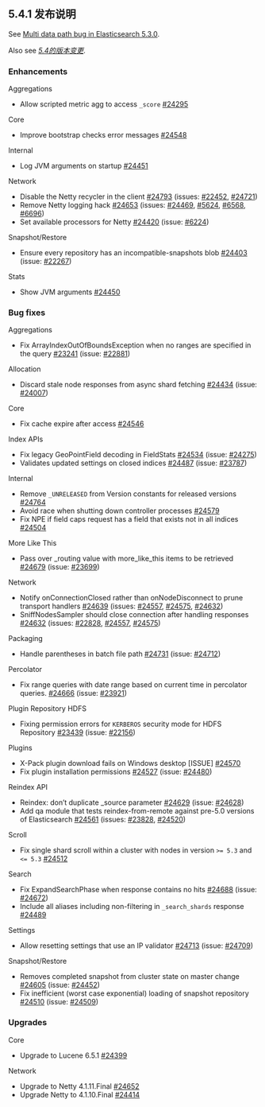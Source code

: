 ## 5.4.1 发布说明

See [Multi data path bug in Elasticsearch 5.3.0](https://www.elastic.co/blog/multi-data-path-bug-in-elasticsearch-5-3-0).

Also see [_5.4的版本变更_](breaking-changes-5.4.html).

### Enhancements

Aggregations 
    

  * Allow scripted metric agg to access `_score` [#24295](https://github.com/elastic/elasticsearch/pull/24295)



Core 
    

  * Improve bootstrap checks error messages [#24548](https://github.com/elastic/elasticsearch/pull/24548)



Internal 
    

  * Log JVM arguments on startup [#24451](https://github.com/elastic/elasticsearch/pull/24451)



Network 
    

  * Disable the Netty recycler in the client [#24793](https://github.com/elastic/elasticsearch/pull/24793) (issues: [#22452](https://github.com/elastic/elasticsearch/issues/22452), [#24721](https://github.com/elastic/elasticsearch/issues/24721)) 
  * Remove Netty logging hack [#24653](https://github.com/elastic/elasticsearch/pull/24653) (issues: [#24469](https://github.com/elastic/elasticsearch/issues/24469), [#5624](https://github.com/elastic/elasticsearch/issues/5624), [#6568](https://github.com/elastic/elasticsearch/issues/6568), [#6696](https://github.com/elastic/elasticsearch/issues/6696)) 
  * Set available processors for Netty [#24420](https://github.com/elastic/elasticsearch/pull/24420) (issue: [#6224](https://github.com/elastic/elasticsearch/issues/6224)) 



Snapshot/Restore 
    

  * Ensure every repository has an incompatible-snapshots blob [#24403](https://github.com/elastic/elasticsearch/pull/24403) (issue: [#22267](https://github.com/elastic/elasticsearch/issues/22267)) 



Stats 
    

  * Show JVM arguments [#24450](https://github.com/elastic/elasticsearch/pull/24450)



### Bug fixes

Aggregations 
    

  * Fix ArrayIndexOutOfBoundsException when no ranges are specified in the query [#23241](https://github.com/elastic/elasticsearch/pull/23241) (issue: [#22881](https://github.com/elastic/elasticsearch/issues/22881)) 



Allocation 
    

  * Discard stale node responses from async shard fetching [#24434](https://github.com/elastic/elasticsearch/pull/24434) (issue: [#24007](https://github.com/elastic/elasticsearch/issues/24007)) 



Core 
    

  * Fix cache expire after access [#24546](https://github.com/elastic/elasticsearch/pull/24546)



Index APIs 
    

  * Fix legacy GeoPointField decoding in FieldStats [#24534](https://github.com/elastic/elasticsearch/pull/24534) (issue: [#24275](https://github.com/elastic/elasticsearch/issues/24275)) 
  * Validates updated settings on closed indices [#24487](https://github.com/elastic/elasticsearch/pull/24487) (issue: [#23787](https://github.com/elastic/elasticsearch/issues/23787)) 



Internal 
    

  * Remove `_UNRELEASED` from Version constants for released versions [#24764](https://github.com/elastic/elasticsearch/pull/24764)
  * Avoid race when shutting down controller processes [#24579](https://github.com/elastic/elasticsearch/pull/24579)
  * Fix NPE if field caps request has a field that exists not in all indices [#24504](https://github.com/elastic/elasticsearch/pull/24504)



More Like This 
    

  * Pass over _routing value with more_like_this items to be retrieved [#24679](https://github.com/elastic/elasticsearch/pull/24679) (issue: [#23699](https://github.com/elastic/elasticsearch/issues/23699)) 



Network 
    

  * Notify onConnectionClosed rather than onNodeDisconnect to prune transport handlers [#24639](https://github.com/elastic/elasticsearch/pull/24639) (issues: [#24557](https://github.com/elastic/elasticsearch/issues/24557), [#24575](https://github.com/elastic/elasticsearch/issues/24575), [#24632](https://github.com/elastic/elasticsearch/issues/24632)) 
  * SniffNodesSampler should close connection after handling responses [#24632](https://github.com/elastic/elasticsearch/pull/24632) (issues: [#22828](https://github.com/elastic/elasticsearch/issues/22828), [#24557](https://github.com/elastic/elasticsearch/issues/24557), [#24575](https://github.com/elastic/elasticsearch/issues/24575)) 



Packaging 
    

  * Handle parentheses in batch file path [#24731](https://github.com/elastic/elasticsearch/pull/24731) (issue: [#24712](https://github.com/elastic/elasticsearch/issues/24712)) 



Percolator 
    

  * Fix range queries with date range based on current time in percolator queries. [#24666](https://github.com/elastic/elasticsearch/pull/24666) (issue: [#23921](https://github.com/elastic/elasticsearch/issues/23921)) 



Plugin Repository HDFS 
    

  * Fixing permission errors for `KERBEROS` security mode for HDFS Repository [#23439](https://github.com/elastic/elasticsearch/pull/23439) (issue: [#22156](https://github.com/elastic/elasticsearch/issues/22156)) 



Plugins 
    

  * X-Pack plugin download fails on Windows desktop [ISSUE] [#24570](https://github.com/elastic/elasticsearch/pull/24570)
  * Fix plugin installation permissions [#24527](https://github.com/elastic/elasticsearch/pull/24527) (issue: [#24480](https://github.com/elastic/elasticsearch/issues/24480)) 



Reindex API 
    

  * Reindex: don’t duplicate _source parameter [#24629](https://github.com/elastic/elasticsearch/pull/24629) (issue: [#24628](https://github.com/elastic/elasticsearch/issues/24628)) 
  * Add qa module that tests reindex-from-remote against pre-5.0 versions of Elasticsearch [#24561](https://github.com/elastic/elasticsearch/pull/24561) (issues: [#23828](https://github.com/elastic/elasticsearch/issues/23828), [#24520](https://github.com/elastic/elasticsearch/issues/24520)) 



Scroll 
    

  * Fix single shard scroll within a cluster with nodes in version `>= 5.3` and `<= 5.3` [#24512](https://github.com/elastic/elasticsearch/pull/24512)



Search 
    

  * Fix ExpandSearchPhase when response contains no hits [#24688](https://github.com/elastic/elasticsearch/pull/24688) (issue: [#24672](https://github.com/elastic/elasticsearch/issues/24672)) 
  * Include all aliases including non-filtering in `_search_shards` response [#24489](https://github.com/elastic/elasticsearch/pull/24489)



Settings 
    

  * Allow resetting settings that use an IP validator [#24713](https://github.com/elastic/elasticsearch/pull/24713) (issue: [#24709](https://github.com/elastic/elasticsearch/issues/24709)) 



Snapshot/Restore 
    

  * Removes completed snapshot from cluster state on master change [#24605](https://github.com/elastic/elasticsearch/pull/24605) (issue: [#24452](https://github.com/elastic/elasticsearch/issues/24452)) 
  * Fix inefficient (worst case exponential) loading of snapshot repository [#24510](https://github.com/elastic/elasticsearch/pull/24510) (issue: [#24509](https://github.com/elastic/elasticsearch/issues/24509)) 



### Upgrades

Core 
    

  * Upgrade to Lucene 6.5.1 [#24399](https://github.com/elastic/elasticsearch/pull/24399)



Network 
    

  * Upgrade to Netty 4.1.11.Final [#24652](https://github.com/elastic/elasticsearch/pull/24652)
  * Upgrade Netty to 4.1.10.Final [#24414](https://github.com/elastic/elasticsearch/pull/24414)


